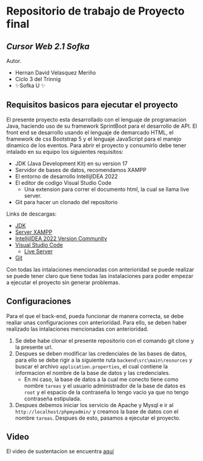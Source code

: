 # Repositorio de trabajo de Proyecto final
## _Cursor Web 2.1 Sofka_

Autor.

- Hernan David Velasquez Meriño
- Ciclo 3 del Trinnig
- ✨Sofka U ✨

## Requisitos basicos para ejecutar el proyecto
El presente proyecto esta desarrollado con el lenguaje de programacion Java, haciendo uso de su framework SprintBoot para el desarrollo de API. El front end se desarrollo usando el lenguaje de demarcado HTML, el framework de css Bootstrap 5 y el lenguaje JavaScript para el manejo dinamico de los eventos. Para abrir el proyecto y consumirlo debe tener intalado en su equipo los siguientes requisitos:

- JDK (Java Development Kit) en su version 17
- Servidor de bases de datos, recomendamos XAMPP
- El entorno de desarrollo IntellijIDEA 2022
- El editor de codigo Visual Studio Code
    - Una extension para correr el documento html, la cual se llama live server.
- Git para hacer un clonado del repositorio

Links de descargas:
- [ JDK ](https://docs.microsoft.com/en-us/java/openjdk/download)
- [ Server XAMPP ]( https://www.apachefriends.org/es/index.html )
- [ IntellijIDEA 2022 Version Community ](https://www.jetbrains.com/es-es/idea/download/#section=windows)
- [ Visual Studio Code ](https://code.visualstudio.com/)
    - [ Live Server ](https://marketplace.visualstudio.com/items?itemName=ritwickdey.LiveServer) 
- [ Git ](https://git-scm.com/downloads)

Con todas las intalaciones mencionadas con anterioridad se puede realizar se puede tener claro que tiene todas las instalaciones para poder empezar a ejecutar el proyecto sin generar problemas.

## Configuraciones
Para el que el back-end, pueda funcionar de manera correcta, se debe realiar unas configuraciones con anterioridad. Para ello, se deben haber realizado las intalaciones mencionadas con anterioridad.
1. Se debe habe clonar el presente repositorio con el comando git clone y la presente url. 
2. Despues se deben modificar las credenciales de las bases de datos, para ello se debe rigir a la siguiente ruta  `backend\src\main\resources` y buscar el archivo `application.properties`, el cual contiene la informacion el nombre de la base de datos y las credenciales. 
    - En mi caso, la base de datos a la cual me conecto tiene como nombre `tareas` y el usuario  administrador de la base de datos es `root` y el espacio de la contraseña lo tengo vacio ya que no tengo contraseña estipulada.
3. Despues debemos iniciar los servicio de Apache y Mysql e ir al `http://localhost/phpmyadmin/` y creamos la base de datos con el nombre `tareas`. Despues de esto, pasamos a ejecutar el proyecto.

## Video
El video de sustentacion se encuentra [aquí](https://studio.youtube.com/video/4cjVzxhDFrQ/edit) 